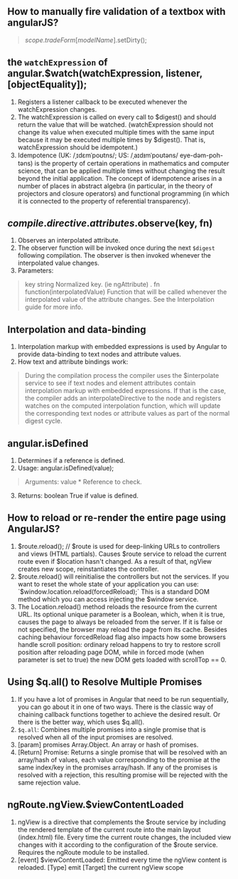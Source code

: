 ## How to manually fire validation of a textbox with angularJS?
> $scope.tradeForm[modelName].$setDirty();

## the `watchExpression` of angular.$watch(watchExpression, listener, [objectEquality]);
1. Registers a listener callback to be executed whenever the watchExpression changes.
2. The watchExpression is called on every call to $digest() and should return the value that will be watched. (watchExpression should not change its value when executed multiple times with the same input because it may be executed multiple times by $digest(). That is, watchExpression should be idempotent.)
3. Idempotence (UK: /ˌɪdɛmˈpoʊtns/; US: /ˌaɪdᵻmˈpoʊtəns/ eye-dəm-poh-təns) is the property of certain operations in mathematics and computer science, that can be applied multiple times without changing the result beyond the initial application. The concept of idempotence arises in a number of places in abstract algebra (in particular, in the theory of projectors and closure operators) and functional programming (in which it is connected to the property of referential transparency).

## $compile.directive.attributes.$observe(key, fn)
1. Observes an interpolated attribute.
2. The observer function will be invoked once during the next `$digest` following compilation. The observer is then invoked whenever the interpolated value changes.
3. Parameters:
> key	string	Normalized key. (ie ngAttribute) .
> fn	function(interpolatedValue)	Function that will be called whenever the interpolated value of the attribute changes. See the Interpolation guide for more info.

## Interpolation and data-binding
1. Interpolation markup with embedded expressions is used by Angular to provide data-binding to text nodes and attribute values.
2. How text and attribute bindings work: 
> During the compilation process the compiler uses the $interpolate service to see if text nodes and element attributes contain interpolation markup with embedded expressions.
> If that is the case, the compiler adds an interpolateDirective to the node and registers watches on the computed interpolation function, which will update the corresponding text nodes or attribute values as part of the normal digest cycle.

## angular.isDefined
1. Determines if a reference is defined.
2. Usage: angular.isDefined(value);
> Arguments:	value	*	Reference to check.
3. Returns:	boolean	True if value is defined.

## How to reload or re-render the entire page using AngularJS?
1. $route.reload(); // $route is used for deep-linking URLs to controllers and views (HTML partials). Causes $route service to reload the current route even if $location hasn't changed. As a result of that, ngView creates new scope, reinstantiates the controller.
2. $route.reload() will reinitialise the controllers but not the services. If you want to reset the whole state of your application you can use: `$window.location.reload(forcedReload);` This is a standard DOM method which you can access injecting the $window  service.
3. The Location.reload() method reloads the resource from the current URL. Its optional unique parameter is a Boolean, which, when it is true, causes the page to always be reloaded from the server. If it is false or not specified, the browser may reload the page from its cache. Besides caching behaviour forcedReload flag also impacts how some browsers handle scroll position: ordinary reload happens to try to restore scroll position after reloading page DOM, while in forced mode (when parameter is set to true) the new DOM gets loaded with scrollTop == 0.

## Using $q.all() to Resolve Multiple Promises
1. If you have a lot of promises in Angular that need to be run sequentially, you can go about it in one of two ways. There is the classic way of chaining callback functions together to achieve the desired result. Or there is the better way, which uses $q.all(). 
2. `$q.all`: Combines multiple promises into a single promise that is resolved when all of the input promises are resolved.
3. [param] promises Array.<Promise>Object.<Promise> An array or hash of promises.
4. [Return] Promise: Returns a single promise that will be resolved with an array/hash of values, each value corresponding to the promise at the same index/key in the promises array/hash. If any of the promises is resolved with a rejection, this resulting promise will be rejected with the same rejection value.

## ngRoute.ngView.$viewContentLoaded
1. ngView is a directive that complements the $route service by including the rendered template of the current route into the main layout (index.html) file. Every time the current route changes, the included view changes with it according to the configuration of the $route service. Requires the ngRoute module to be installed. 
2. [event] $viewContentLoaded: Emitted every time the ngView content is reloaded. [Type] emit [Target] the current ngView scope

